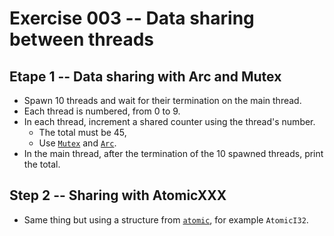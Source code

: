 # Exercise 003 -- Data sharing between threads

## Etape 1 -- Data sharing with Arc and Mutex

* Spawn 10 threads and wait for their termination on the main thread.
* Each thread is numbered, from 0 to 9.
* In each thread, increment a shared counter using the thread's number.
    * The total must be 45,
    * Use [`Mutex`](https://doc.rust-lang.org/std/sync/struct.Mutex.html) and [`Arc`](https://doc.rust-lang.org/std/sync/struct.Arc.html).
* In the main thread, after the termination of the 10 spawned threads, print the total.

## Step 2 -- Sharing with AtomicXXX

* Same thing but using a structure from [`atomic`](https://doc.rust-lang.org/core/sync/atomic/index.html), for example `AtomicI32`.
